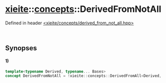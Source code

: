 # [xieite](../../xieite.md)\:\:[concepts](../../concepts.md)\:\:DerivedFromNotAll
Defined in header [<xieite/concepts/derived_from_not_all.hpp>](../../../include/xieite/concepts/derived_from_not_all.hpp)

&nbsp;

## Synopses
#### 1)
```cpp
template<typename Derived, typename... Bases>
concept DerivedFromNotAll = !xieite::concepts::DerivedFromAll<Derived, Bases...>;
```
